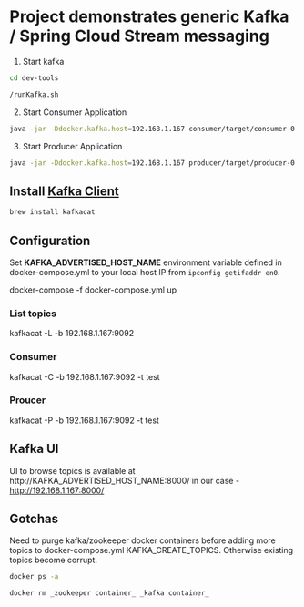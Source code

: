 # Project demonstrates generic Kafka / Spring Cloud Stream messaging

1. Start kafka

```bash
cd dev-tools

/runKafka.sh
```

2. Start Consumer Application

```bash
java -jar -Ddocker.kafka.host=192.168.1.167 consumer/target/consumer-0.0.1-SNAPSHOT-spring-boot.jar
```

3. Start Producer Application

```bash
java -jar -Ddocker.kafka.host=192.168.1.167 producer/target/producer-0.0.1-SNAPSHOT-spring-boot.jar
```


## Install [Kafka Client](https://github.com/edenhill/kafkacat)

```bash
brew install kafkacat
```

## Configuration

Set **KAFKA_ADVERTISED_HOST_NAME** environment variable defined in docker-compose.yml to your local host IP from `ipconfig getifaddr en0`.

docker-compose -f docker-compose.yml up


### List topics

kafkacat -L -b 192.168.1.167:9092

### Consumer

kafkacat -C -b 192.168.1.167:9092 -t test

### Proucer

kafkacat -P -b 192.168.1.167:9092 -t test

## Kafka UI

UI to browse topics is available at http://KAFKA_ADVERTISED_HOST_NAME:8000/ in our case - http://192.168.1.167:8000/

## Gotchas

Need to purge kafka/zookeeper docker containers before adding more topics to docker-compose.yml KAFKA_CREATE_TOPICS.
Otherwise existing topics become corrupt.

```bash
docker ps -a

docker rm _zookeeper container_ _kafka container_
```
